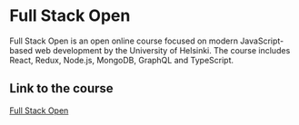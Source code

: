 # Full Stack Open

Full Stack Open is an open online course focused on modern JavaScript-based web development by the University of Helsinki. The course includes React, Redux, Node.js, MongoDB, GraphQL and TypeScript.

## Link to the course

[Full Stack Open](https://fullstackopen.com/en/)
